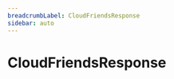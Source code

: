 ```yaml
---
breadcrumbLabel: CloudFriendsResponse
sidebar: auto
---
```


# CloudFriendsResponse

<ProxySummary/>

<ApiDocs/>
